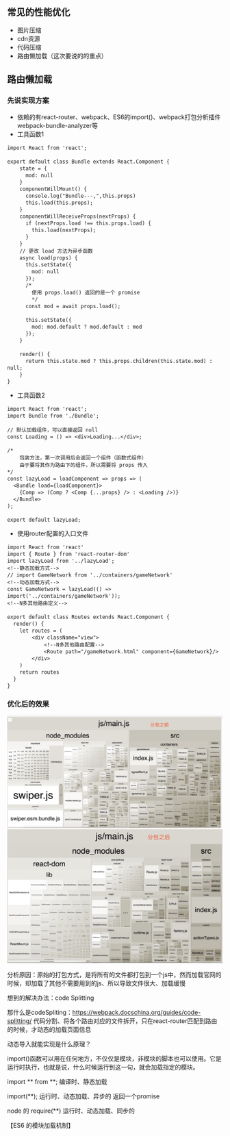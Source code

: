 ## 常见的性能优化
+ 图片压缩
+ cdn资源
+ 代码压缩
+ 路由懒加载（这次要说的的重点）

## 路由懒加载

### 先说实现方案
+ 依赖的有react-router、webpack、ES6的import()、webpack打包分析插件webpack-bundle-analyzer等
+ 工具函数1
```
import React from 'react';

export default class Bundle extends React.Component {
    state = {
      mod: null
    }
    componentWillMount() {
      console.log("Bundle---,",this.props)
      this.load(this.props);
    }
    componentWillReceiveProps(nextProps) {
      if (nextProps.load !== this.props.load) {
        this.load(nextProps);
      }
    }
    // 更改 load 方法为异步函数
    async load(props) {
      this.setState({
        mod: null
      });
      /*
        使用 props.load() 返回的是一个 promise
        */
      const mod = await props.load();

      this.setState({
        mod: mod.default ? mod.default : mod
      });
    }

    render() {
      return this.state.mod ? this.props.children(this.state.mod) : null;
    }
}

```
+ 工具函数2

```
import React from 'react';
import Bundle from './Bundle';

// 默认加载组件，可以直接返回 null
const Loading = () => <div>Loading...</div>;

/*
    包装方法，第一次调用后会返回一个组件（函数式组件）
    由于要将其作为路由下的组件，所以需要将 props 传入
*/
const lazyLoad = loadComponent => props => (
  <Bundle load={loadComponent}>
    {Comp => (Comp ? <Comp {...props} /> : <Loading />)}
  </Bundle>
);

export default lazyLoad;

```
+ 使用router配置的入口文件

```
import React from 'react'
import { Route } from 'react-router-dom'
import lazyLoad from '../lazyLoad';
<!--静态加载方式-->
// import GameNetwork from '../containers/gameNetwork'
<!--动态加载方式-->
const GameNetwork = lazyLoad(() => import('../containers/gameNetwork'));
<!--N多其他路由定义-->

export default class Routes extends React.Component {
  render() {
    let routes = (
        <div className="view">
            <!--N多其他路由配置-->
            <Route path="/gameNetwork.html" component={GameNetwork}/>
        </div>
    )
    return routes
  }
}

```

### 优化后的效果

![优化前](../imgs/优化前.jpeg)
![优化后](../imgs/优化后.jpeg)






分析原因：原始的打包方式，是将所有的文件都打包到一个js中，然而加载官网的时候，却加载了其他不需要用到的js、所以导致文件很大、加载缓慢

想到的解决办法：code Splitting

那什么是codeSpliting：https://webpack.docschina.org/guides/code-splitting/  代码分割、将各个路由对应的文件拆开，只在react-router匹配到路由的时候，才动态的加载页面信息


动态导入就能实现是什么原理？

import()函数可以用在任何地方，不仅仅是模块，非模块的脚本也可以使用。它是运行时执行，也就是说，什么时候运行到这一句，就会加载指定的模块。

 
import ** from **; 编译时、静态加载

import(**); 运行时、动态加载、异步的  返回一个promise

node 的 require(**) 运行时、动态加载、同步的


【ES6 的模块加载机制】

